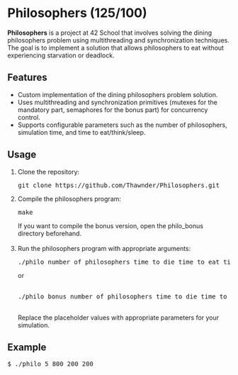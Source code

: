 # Philosophers (125/100)

**Philosophers** is a project at 42 School that involves solving the dining philosophers problem using multithreading and synchronization techniques. The goal is to implement a solution that allows philosophers to eat without experiencing starvation or deadlock.

## Features
- Custom implementation of the dining philosophers problem solution.
- Uses multithreading and synchronization primitives (mutexes for the mandatory part, semaphores for the bonus part) for concurrency control.
- Supports configurable parameters such as the number of philosophers, simulation time, and time to eat/think/sleep.

## Usage
1. Clone the repository:
   <pre>
   git clone https://github.com/Thawnder/Philosophers.git
   </pre>
2. Compile the philosophers program:
   <pre>
   make
   </pre>
   If you want to compile the bonus version, open the philo_bonus directory beforehand. <br><br>
3. Run the philosophers program with appropriate arguments:
   <pre>
   ./philo number_of_philosophers time_to_die time_to_eat time_to_sleep [number_of_times_each_philosopher_must_eat]
   </pre>
   or <br><br>
   <pre>
   ./philo_bonus number_of_philosophers time_to_die time_to_eat time_to_sleep [number_of_times_each_philosopher_must_eat]
   </pre> <br>
   Replace the placeholder values with appropriate parameters for your simulation.

## Example
<pre>
$ ./philo 5 800 200 200
</pre>
